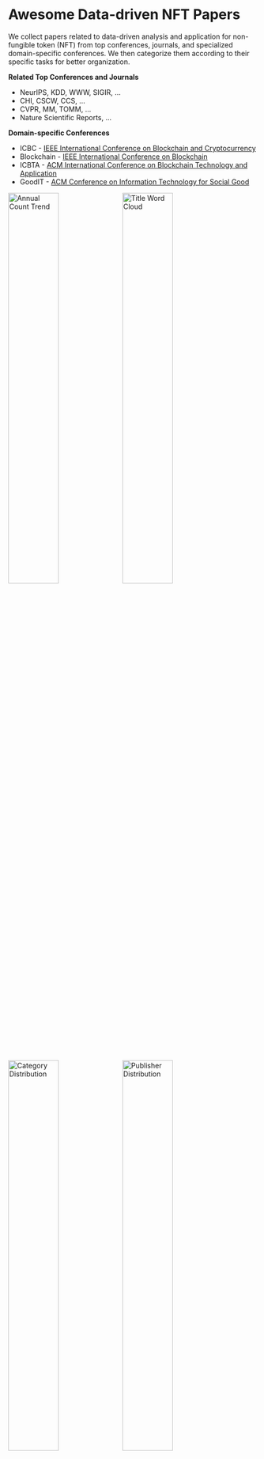 # Awesome Data-driven NFT Papers

We collect papers related to data-driven analysis and application for non-fungible token (NFT) from top conferences, journals, and specialized domain-specific conferences. We then categorize them according to their specific tasks for better organization.

**Related Top Conferences and Journals**

- NeurIPS, KDD, WWW, SIGIR, ...
- CHI, CSCW, CCS, ...
- CVPR, MM, TOMM, ...
- Nature Scientific Reports, ...

**Domain-specific Conferences**

- ICBC - [IEEE International Conference on Blockchain and Cryptocurrency](https://ieeexplore.ieee.org/xpl/conhome/10174862/proceeding)
- Blockchain - [IEEE International Conference on Blockchain](https://ieeexplore.ieee.org/xpl/conhome/1834584/all-proceedings)
- ICBTA - [ACM International Conference on Blockchain Technology and Application](https://dl.acm.org/conference/icbta)
- GoodIT - [ACM Conference on Information Technology for Social Good](https://dl.acm.org/conference/goodit)

<div>
  <img src="figures/annual_count_trend.svg" alt="Annual Count Trend" width="45%"/>
  <img src="figures/title_word_cloud.png" alt="Title Word Cloud" width="45%"/>
</div>
<div>
  <img src="figures/category_distribution.svg" alt="Category Distribution" width="45%"/>
  <img src="figures/publisher_distribution.svg" alt="Publisher Distribution" width="45%"/>
</div>

## [Content](#content)

<table>
<tr><td colspan="2"><a href="#survey-papers">1. Overview</a></td></tr>
<tr><td colspan="2"><a href="#tasks">2. Tasks</a></td></tr> <tr>
	<td>&emsp;<a href=#data-insight>2.1 Data Insight</a></td>
	<td>&emsp;<a href=#valuation--price-prediction>2.2 Valuation & Price Prediction</a></td>
</tr>
<tr>
	<td>&emsp;<a href=#anomaly-detection>2.3 Anomaly Detection</a></td>
	<td>&emsp;<a href=#anti-counterfeiting>2.4 Anti-counterfeiting</a></td>
</tr>
<tr>
	<td>&emsp;<a href=#recommendation>2.5 Recommendation</a></td>
	<td>&emsp;<a href=#generation>2.6 Generation</a></td>
</tr>
<tr>
	<td>&emsp;<a href=#mechanism-design>2.7 Mechanism Design</a></td>
	<td>&emsp;<a href=#database>2.8 Database</a></td>
</tr>
<tr>
	<td>&emsp;<a href=#other>2.9 Other</a></td>
<td>&ensp;</td>
</tr>
</table>




### [Overview](#content)

1. **Mapping the NFT revolution: market trends, trade networks, and visual features**

    *Nadini, Matthieu and Alessandretti, Laura and Di Giacinto, Flavio and Martino, Mauro and Aiello, Luca Maria and Baronchelli, Andrea*

    Nature Scientific Reports, 2021. [`journal`](https://www.nature.com/articles/s41598-021-00053-8)

2. **Non-fungible tokens and the future of art**

    *Kugler, Logan*

    Communications of the ACM, 2021. [`journal`](https://dl.acm.org/doi/10.1145/3474355)

3. **Characterizing the OpenSea NFT Marketplace**

    *White, Bryan and Mahanti, Aniket and Passi, Kalpdrum*

    WWW Companion, 2022. [`workshop`](https://dl.acm.org/doi/10.1145/3487553.3524629)

4. **Web 3.0: The Future of Internet**

    *Gan, Wensheng and Ye, Zhenqiang and Wan, Shicheng and Yu, Philip S.*

    WWW Companion, 2023. [`workshop`](https://dl.acm.org/doi/abs/10.1145/3543873.3587583)

5. **Machine Learning for Blockchain Data Analysis: Progress and Opportunities**

    *Poupak Azad, Cuneyt Gurcan Akcora, Arijit Khan*

    arXiv, 2024. [`preprint`](https://arxiv.org/pdf/2404.18251)

6. **Characterizing the Solana NFT Ecosystem**

    *Dechao Kong, Xiaoqi Li, Wenkai Li*

    WWW Companion, 2024. [`workshop`](https://arxiv.org/abs/2403.10879)

## [Tasks](#content)

### [Data Insight](#content)

1. **Traveling the token world: A graph analysis of Ethereum ERC20 token ecosystem**

    *Chen, Weili and Zhang, Tuo and Chen, Zhiguang and Zheng, Zibin and Lu, Yutong*

    WWW, 2020. [`conference`](https://dl.acm.org/doi/abs/10.1145/3366423.3380215)

2. **Networks of Ethereum Non-Fungible Tokens: A graph-based analysis of the ERC-721 ecosystem**

    *Casale-Brunet, S. and Ribeca, P. and Doyle, P. and Mattavelli, M.*

    Blockchain, 2021. [`conference`](https://ieeexplore.ieee.org/document/9680594)

3. **Quantifying NFT-driven networks in crypto art**

    *Vasan, Kishore and Janosov, Milán and Barabási, Albert-László*

    Nature Scientific Reports, 2022. [`journal`](https://www.nature.com/articles/s41598-022-05146-6)

4. **Graph Analysis of the Ethereum Blockchain Data: A Survey of Datasets, Methods, and Future Work**

    *Khan, Arijit*

    Blockchain, 2022. [`conference`](https://ieeexplore.ieee.org/document/9881605)

5. **The social impact of NFTs in the metaverse economy**

    *Guidi, Barbara and Michienzi, Andrea*

    GoodIT, 2023. [`conference`](https://dl.acm.org/doi/10.1145/3582515.3609564)

6. **NFT SMASH: Game to Test Your NFT Rarity Sense**

    *Krasnoselskii, Mikhail and Madhwal, Yash and Stepin, Alexander and Yanovich, Yury*

    ICBC, 2023. [`conference`](https://ieeexplore.ieee.org/document/10174898)

7. **KRAMER: Kanaria NFT Collection Rarity Meter**

    *Krasnoselskii, Mikhail and Madhwal, Yash and Yanovich, Yury*

    ICBC, 2023. [`conference`](https://ieeexplore.ieee.org/document/9805542)

### [Valuation & Price Prediction](#content)

1. **TweetBoost: Influence of Social Media on NFT Valuation**

    *Kapoor, Arnav and Guhathakurta, Dipanwita and Mathur, Mehul and Yadav, Rupanshu and Gupta, Manish and Kumaraguru, Ponnurangam*

    WWW Companion, 2022. [`workshop`](https://dl.acm.org/doi/abs/10.1145/3487553.3524642)

2. **Heterogeneous rarity patterns drive price dynamics in NFT collections**

    *Mekacher, Amin and Bracci, Alberto and Nadini, Matthieu and Martino, Mauro and Alessandretti, Laura and Aiello, Luca Maria and Baronchelli, Andrea*

    Nature Scientific Reports, 2022. [`journal`](https://www.nature.com/articles/s41598-022-17922-5)

3. **The impact of NFT profile pictures within social network communities**

    *Casale-Brunet, Simone and Zichichi, Mirko and Hutchinson, Lee and Mattavelli, Marco and Ferretti, Stefano*

    GoodIT, 2022. [`conference`](https://dl.acm.org/doi/10.1145/3524458.3547230)

4. **Analysis of Non-Fungible Token Pricing Factors with Machine Learning**

    *Ho, Kin-Hon and Hou, Yun and Chan, Tse-Tin and Pan, Haoyuan*

    SMC, 2022. [`conference`](https://ieeexplore.ieee.org/document/9945566)

5. **Understanding NFT Price Moves through Tweets Keywords Analysis**

    *Luo, Junliang and Jia, Yongzheng and Liu, Xue*

    GoodIT, 2023. [`conference`](https://dl.acm.org/doi/abs/10.1145/3582515.3609562)

6. **NFT Scoring: An Analysis of the Considerable Features**

    *Nourmohammadi, Reza and Arabian, Mahdi and Ghorbanpour, Masoumeh and Nazemi, Mohammad M. and Nezhadsistani, Nasim*

    ICBTA, 2023. [`conference`](https://dl.acm.org/doi/10.1145/3581971.3581979)

7. **COMET: NFT Price Prediction with Wallet Profiling**

    *Tianfu Wang, Liwei Deng, Chao Wang, Jianxun Lian, Yue Yan, Nicholas Jing Yuan, Qi Zhang, Hui Xiong*

    KDD, 2024. [`conference`](https://arxiv.org/abs/2405.10640)

### [Anomaly Detection](#content)

1. **TTAGN: Temporal Transaction Aggregation Graph Network for Ethereum Phishing Scams Detection**

    *Li, Sijia and Gou, Gaopeng and Liu, Chang and Hou, Chengshang and Li, Zhenzhen and Xiong, Gang*

    WWW, 2022. [`conference`](https://dl.acm.org/doi/10.1145/3485447.3512226)

2. **Understanding Security Issues in the NFT Ecosystem**

    *Das, Dipanjan and Bose, Priyanka and Ruaro, Nicola and Kruegel, Christopher and Vigna, Giovanni*

    CCS, 2022. [`conference`](https://dl.acm.org/doi/abs/10.1145/3548606.3559342)

3. **Sleepminting, the brand new frontier of Non Fungible Tokens fraud**

    *Guidi, Barbara and Michienzi, Andrea*

    GoodIT, 2022. [`conference`](https://dl.acm.org/doi/abs/10.1145/3524458.3547239)

4. **NFTDisk: Visual Detection of Wash Trading in NFT Markets**

    *Wen, Xiaolin and Wang, Yong and Yue, Xuanwu and Zhu, Feida and Zhu, Min*

    CHI, 2023. [`conference`](https://dl.acm.org/doi/abs/10.1145/3580305.3599876)

5. **BERT4ETH: A Pre-trained Transformer for Ethereum Fraud Detection**

    *Hu, Sihao and Zhang, Zhen and Luo, Bingqiao and Lu, Shengliang and He, Bingsheng and Liu, Ling*

    WWW, 2023. [`conference`](https://dl.acm.org/doi/10.1145/3543507.3583345), [`code`](https://github.com/git-disl/BERT4ETH)

6. **Unveiling Wash Trading in Popular NFT Markets**

    *Yuanzheng Niu, Xiaoqi Li, Hongli Peng, Wenkai Li*

    WWW Companion, 2024. [`workshop`](https://arxiv.org/abs/2403.10361)

### [Anti-counterfeiting](#content)

1. **A Distributed Authenticity Verification Scheme Using Deep Learning for NFT Market**

    *Kimura, Keigo and Imamura, Mitsuyoshi and Omote, Kazumasa*

    ICBTA, 2022. [`conference`](https://dl.acm.org/doi/10.1145/3581971.3581977)

2. **NFT-Based Data Marketplace with Digital Watermarking**

    *Ranjbar Alvar, Saeed and Akbari, Mohammad and Yue, David (Ming Xuan) and Zhang, Yong*

    KDD, 2023. [`conference`](https://dl.acm.org/doi/abs/10.1145/3580305.3599876)

3. **Cross-Referencing Scheme to Ensure NFT and Platform Linkage Unaffected by Forking**

    *Kimura, Keigo and Imamura, Mitsuyoshi and Omote, Kazumasa*

    ICBC, 2023. [`conference`](https://ieeexplore.ieee.org/document/10174994)

### [Recommendation](#content)

1. **Predicting NFT Classification with GNN: A Recommender System for Web3 Assets**

    *Yu, Guangsheng and Wang, Qin and Altaf, Tanzeela and Wang, Xu and Xu, Xiwei and Chen, Shiping*

    ICBC, 2023. [`conference`](https://ieeexplore.ieee.org/document/10174882)

2. **The Contemporary Art of Image Search: Iterative User Intent Expansion via Vision-Language Model**

    *Yilin Ye, Qian Zhu, Shishi Xiao, Kang Zhang, Wei Zeng*

    CSCW, 2024. [`conference`](https://arxiv.org/abs/2312.01656)

3. **The Contemporary Art of Image Search: Iterative User Intent Expansion via Vision-Language Model**

    *Yilin Ye, Qian Zhu, Shishi Xiao, Kang Zhang, Wei Zeng*

    CSCW, 2024. [`conference`](https://arxiv.org/abs/2312.01656)

### [Generation](#content)

1. **NFTGAN: Non-Fungible Token Art Generation Using Generative Adversarial Networks**

    *Shahriar, Sakib and Hayawi, Kadhim*

    ICMLT, 2022. [`conference`](https://dl.acm.org/doi/10.1145/3529399.3529439)

2. **Learning Profitable NFT Image Diffusions via Multiple Visual-Policy Guided Reinforcement Learning**

    *He, Huiguo and Wang, Tianfu and Yang, Huan and Fu, Jianlong and Yuan, Nicholas Jing and Yin, Jian and Chao, Hongyang and Zhang, Qi*

    MM, 2023. [`conference`](https://arxiv.org/abs/2306.11731)

3. **EKILA: Synthetic Media Provenance and Attribution for Generative Art**

    *Balan, Kar and Agarwal, Shruti and Jenni, Simon and Parsons, Andy and Gilbert, Andrew and Collomosse, John*

    CVPR Workshop, 2023. [`workshop`](https://ieeexplore.ieee.org/document/10208679)

### [Mechanism Design](#content)

1. **A Framework for Single-Item NFT Auction Mechanism Design**

    *Milionis, Jason and Hirsch, Dean and Arditi, Andy and Garimidi, Pranav*

    CCS DeFi, 2022. [`workshop`](https://dl.acm.org/doi/abs/10.1145/3560832.3563436)

2. **Real Estate Tokenisation via Non Fungible Tokens**

    *Serrano, Will*

    ICBCT, 2022. [`conference`](https://dl.acm.org/doi/10.1145/3532640.3532651)

3. **Altruistic and Profit-oriented: Making Sense of Roles in Web3 Community from Airdrop Perspective**

    *Fan, Sizheng and Min, Tian and Wu, Xiao and Cai, Wei*

    CHI, 2023. [`conference`](https://dl.acm.org/doi/10.1145/3544548.3581173)

4. **Using NFTs for ownership management of digital twins and for proof of delivery of their physical assets**

    *Haya R. Hasan and Mohammad Madine and Ibrar Yaqoob and Khaled Salah and Raja Jayaraman and Dragan Boscovic*

    Future Generation Computer Systems, 2023. [`journal`](https://www.sciencedirect.com/science/article/abs/pii/S0167739X23001280)

5. **A Privacy-preserving Auction Mechanism for Learning Model as an NFT in Blockchain-Driven Metaverse**

    *Zhang, Qinnan and Xiong, Zehui and Zhu, Jianming and Gao, Sheng and Yang, Wanting*

    TOMM, 2023. [`journal`](https://dl.acm.org/doi/10.1145/3599971)

6. **Do NFTs’ Owners Really Possess their Assets? A First Look at the NFT-to-Asset Connection Fragility**

    *Wang, Ziwei and Gao, Jiashi and Wei, Xuetao*

    WWW, 2023. [`conference`](https://dl.acm.org/doi/abs/10.1145/3543507.3583281)

7. **Gas Cost Analysis of Fractional NFT on the Ethereum Blockchain**

    *Choi, Wonseok and Woo, Jongsoo and Hong, James Won-Ki*

    ICBC, 2023. [`conference`](https://ieeexplore.ieee.org/document/10174920)

8. **Semantics and Non-Fungible Tokens for Copyright Management on the Metaverse and Beyond**

    *García, Roberto and Cediel, Ana and Teixidó, Mercè and Gil, Rosa*

    TOMM, 2023. [`journal`](https://dl.acm.org/doi/10.1145/3585387)

### [Database](#content)

1. **SoChainDB: A Database for Storing and Retrieving Blockchain-Powered Social Network Data**

    *Nguyen, Hoang H. and Bozhkov, Dmytro and Ahmadi, Zahra and Nguyen, Nhat-Minh and Doan, Thanh-Nam*

    SIGIR, 2022. [`conference`](https://dl.acm.org/doi/10.1145/3477495.3531735)

2. **Data Mining of Compound DeFi Project**

    *Escamilla, Jesus Ariel Leon and Yanovich, Yury*

    ICBTA, 2022. [`conference`](https://dl.acm.org/doi/10.1145/3581971.3581974)

3. **Live Graph Lab: Towards Open, Dynamic and Real Transaction Graphs with NFT**

    *Zhen Zhang, Bingqiao Luo, Shengliang Lu, Bingsheng He*

    NeurIPS, 2023. [`conference`](https://arxiv.org/abs/2310.11709)

### [Other](#content)

1. **Stakeholders and Value in the NFT Ecosystem: Towards a Multi-disciplinary Understanding of the NFT Phenomenon**

    *Baytaş, Aydın and Cappellaro, Amos and Fernaeus, Ylva*

    CHI EA, 2022. [`workshop`](https://dl.acm.org/doi/10.1145/3491101.3519694)

2. **Promoting Inclusiveness and Fairness through NFTs: The Case of Student-Athletes and NILs**

    *Carvalho, Arthur and Zavolokina, Liudmila and Bhunia, Suman and Chaudhary, Monu and Yoganathan, Nitharsan*

    CHI, 2023. [`conference`](https://dl.acm.org/doi/10.1145/3544548.3580732)

